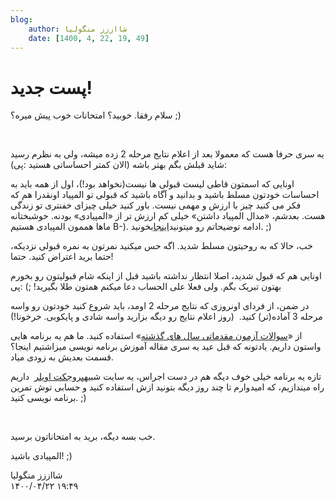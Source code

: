 ```yaml
---
blog:
    author: شااززز منگولیا
    date: [1400, 4, 22, 19, 49]
---
```

# پست جدید!

<div class="cnt">
سلام رفقا. خوبید؟ امتحانات خوب پیش میره؟ ;)<p></p>
<p><br/></p>
<p>یه سری حرفا هست که معمولا بعد از اعلام نتایج مرحله 2 زده میشه، ولی به نظرم رسید شاید قبلش بگم بهتر باشه (الان کمتر احساساتی هستید :پی):</p>
<p>اونایی که اسمتون قاطی لیست قبولی ها نیست(نخواهد بود!)، اول از همه باید به احساسات خودتون مسلط باشید و بدانید و آگاه باشید که قبولی تو المپیاد اونقدرا هم که فکر می کنید چیز با ارزش و مهمی نیست. باور کنید خیلی چیزای خفنتری تو زندگی هست. بعدشم، «مدال المپیاد داشتن» خیلی کم ارزش تر از «المپیادی» بودنه. خوشبختانه ماها هممون المپیادی هستیم B-). ادامه توضیحاتم رو میتونید<a href="http://shaazzz.blogfa.com/post-82.aspx" target="_blank">اینجا</a>بخونید. ;)</p>
<p>خب، حالا که به روحیتون مسلط شدید. اگه حس میکنید نمرتون به نمره قبولی نزدیکه، حتما برید اعتراض کنید. حتما!</p>
<p>اونایی هم که قبول شدید، اصلا انتظار نداشته باشید قبل از اینکه شام قبولیتون رو بخورم بهتون تبریک بگم. ولی فعلا علی الحساب دعا میکنم همتون طلا بگیرید! ;) :پی</p>
<p>در ضمن، از فردای اونروزی که نتایج مرحله 2 اومد، باید شروع کنید خودتون رو واسه مرحله 3 آماده(تر) کنید.  (روز اعلام نتایج رو دیگه بزارید واسه شادی و پایکوبی. خرخونا!)</p>
<p>از «<a href="http://www.inoi.ir/%D9%85%D9%86%D8%A7%D8%A8%D8%B9-%D9%88-%D9%85%D8%B1%D8%A7%D8%AC%D8%B9/%D8%B3%D9%88%D8%A7%D9%84%D8%A7%D8%AA-%D8%A2%D8%B2%D9%85%D9%88%D9%86-%D9%85%D9%82%D8%AF%D9%85%D8%A7%D8%AA%DB%8C-%D8%A8%D8%B1%D9%86%D8%A7%D9%85%D9%87%E2%80%8C%D9%86%D9%88%DB%8C%D8%B3%DB%8C/" target="_blank">سوالات آزمون مقدماتی سال های گذشته</a>» استفاده کنید. ما هم یه برنامه هایی واستون داریم. یادتونه که قبل عید یه سری مقاله آموزش برنامه نویسی میزاشتیم اینجا؟ قسمت بعدیش به زودی میاد.</p>
<p>تازه یه برنامه خیلی خوف دیگه هم در دست اجراس، یه سایت شبیه<a href="http://projecteuler.net/">پروجکت اویلر</a>  داریم راه میندازیم، که امیدوارم تا چند روز دیگه بتونید ازش استفاده کنید و حسابی توش تمرین برنامه نویسی کنید. ;)</p>
<p><br/></p>
<p>خب بسه دیگه، برید به امتحاناتون برسید.</p>
<p>المپیادی باشید! ;)</p>
<p></p>
</div>

<div class="blog-info">
    <div class="blog-author">شااززز منگولیا</div>
    <div class="blog-date">۱۴۰۰/۰۴/۲۲ ۱۹:۴۹</div>
</div>

